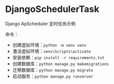 # DjangoSchedulerTask
Django ApScheduler 定时任务示例


命令：

- 创建虚拟环境：`python -m venv venv`
- 激活虚拟环境：`venv\Scripts\activate`
- 安装依赖：`pip install -r requirements.txt`
- 创建数据库：`python manage.py makemigrations`
- 迁移数据库：`python manage.py migrate`
- 启动服务：`python manage.py runserver`
